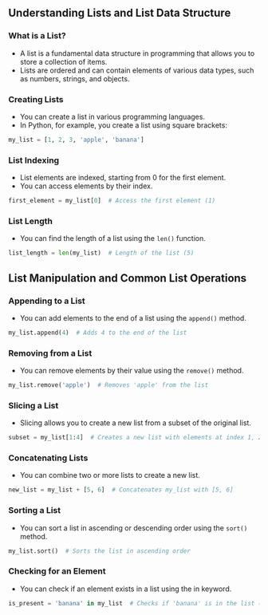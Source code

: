 Understanding Lists and List Data Structure
--------------------------------------------

### What is a List?
* A list is a fundamental data structure in programming that allows you to store a collection of items. 
* Lists are ordered and can contain elements of various data types, such as numbers, strings, and objects.

### Creating Lists
* You can create a list in various programming languages. 
* In Python, for example, you create a list using square brackets:
```py
my_list = [1, 2, 3, 'apple', 'banana']
```

### List Indexing
* List elements are indexed, starting from 0 for the first element. 
* You can access elements by their index.
```py
first_element = my_list[0]  # Access the first element (1)
```

### List Length
* You can find the length of a list using the `len()` function.
```py
list_length = len(my_list)  # Length of the list (5)
```

List Manipulation and Common List Operations
---------------------------------------------
### Appending to a List
* You can add elements to the end of a list using the `append()` method.
```py
my_list.append(4)  # Adds 4 to the end of the list
```

### Removing from a List
* You can remove elements by their value using the `remove()` method.
```py
my_list.remove('apple')  # Removes 'apple' from the list
```

### Slicing a List
* Slicing allows you to create a new list from a subset of the original list.
```py
subset = my_list[1:4]  # Creates a new list with elements at index 1, 2, and 3
```

### Concatenating Lists
* You can combine two or more lists to create a new list.
```py
new_list = my_list + [5, 6]  # Concatenates my_list with [5, 6]
```

### Sorting a List
* You can sort a list in ascending or descending order using the `sort()` method.
```py
my_list.sort()  # Sorts the list in ascending order
```

### Checking for an Element
* You can check if an element exists in a list using the in keyword.
```py
is_present = 'banana' in my_list  # Checks if 'banana' is in the list (True)
```